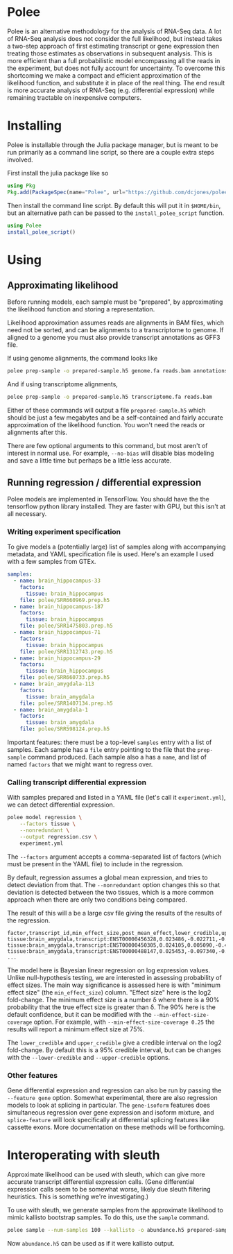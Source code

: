 
# Polee

Polee is an alternative methodology for the analysis of RNA-Seq data. A lot
of RNA-Seq analysis does not consider the full likelihood, but instead takes
a two-step approach of first estimating transcript or gene expression then
treating those estimates as observations in subsequent analysis. This is more
efficient than a full probabilistic model encompassing all the reads in the
experiment, but does not fully account for uncertainty. To overcome this
shortcoming we make a compact and efficient approximation of the likelihood
function, and substitute it in place of the real thing. The end result is
more accurate analysis of RNA-Seq (e.g. differential expression) while
remaining tractable on inexpensive computers.


# Installing

Polee is installable through the Julia package manager, but is meant to be run
primarily as a command line script, so there are a couple extra steps involved.

First install the julia package like so
```julia
using Pkg
Pkg.add(PackageSpec(name="Polee", url="https://github.com/dcjones/polee.git"))
```

Then install the command line script. By default this will put it in
`$HOME/bin`, but an alternative path can be passed to the `install_polee_script` function.
```julia
using Polee
install_polee_script()
```


# Using


## Approximating likelihood

Before running models, each sample must be "prepared", by approximating the
likelihood function and storing a representation.

Likelihood approximation assumes reads are alignments in BAM files, which
need not be sorted, and can be alignments to a transcriptome to genome. If
aligned to a genome you must also provide transcript annotations as GFF3
file.

If using genome alignments, the command looks like

```sh
polee prep-sample -o prepared-sample.h5 genome.fa reads.bam annotations.gff3
```

And if using transcriptome alignments,

```sh
polee prep-sample -o prepared-sample.h5 transcriptome.fa reads.bam
```

Either of these commands will output a file `prepared-sample.h5` which should
be just a few megabytes and be a self-contained and fairly accurate
approximation of the likelihood function. You won't need the reads or
alignments after this.

There are few optional arguments to this command, but most aren't of interest
in normal use. For example, `--no-bias` will disable bias modeling and save a
little time but perhaps be a little less accurate.

## Running regression / differential expression

Polee models are implemented in TensorFlow. You should have the the
tensorflow python library installed. They are faster with GPU, but this isn't
at all necessary.

### Writing experiment specification

To give models a (potentially large) list of samples along with accompanying
metadata, and YAML specification file is used. Here's an example I used with
a few samples from GTEx.

```yaml
samples:
  - name: brain_hippocampus-33
    factors:
      tissue: brain_hippocampus
    file: polee/SRR660969.prep.h5
  - name: brain_hippocampus-187
    factors:
      tissue: brain_hippocampus
    file: polee/SRR1475803.prep.h5
  - name: brain_hippocampus-71
    factors:
      tissue: brain_hippocampus
    file: polee/SRR1312743.prep.h5
  - name: brain_hippocampus-29
    factors:
      tissue: brain_hippocampus
    file: polee/SRR660733.prep.h5
  - name: brain_amygdala-113
    factors:
      tissue: brain_amygdala
    file: polee/SRR1407134.prep.h5
  - name: brain_amygdala-1
    factors:
      tissue: brain_amygdala
    file: polee/SRR598124.prep.h5
```

Important features: there must be a top-level `samples` entry with a list of
samples. Each sample has a `file` entry pointing to the file that the
`prep-sample` command produced. Each sample also a has a `name`, and list of
named `factors` that we might want to regress over.

### Calling transcript differential expression

With samples prepared and listed in a YAML file (let's call it
`experiment.yml`), we can detect differential expression.

```sh
polee model regression \
    --factors tissue \
    --nonredundant \
    --output regression.csv \
    experiment.yml
```

The `--factors` argument accepts a comma-separated list of factors (which
must be present in the YAML file) to include in the regression.

By default, regression assumes a global mean expression, and tries to detect
deviation from that. The `--nonredundant` option changes this so that
deviation is detected between the two tissues, which is a more common
approach when there are only two conditions being compared.

The result of this will a be a large csv file giving the results of the
results of the regression.

```csv
factor,transcript_id,min_effect_size,post_mean_effect,lower_credible,upper_credible
tissue:brain_amygdala,transcript:ENST00000456328,0.023486,-0.022711,-0.435812,0.390389
tissue:brain_amygdala,transcript:ENST00000450305,0.024105,0.005090,-0.420567,0.430748
tissue:brain_amygdala,transcript:ENST00000488147,0.025453,-0.097340,-0.482681,0.288001
...
```

The model here is Bayesian linear regression on log expression values. Unlike
null-hypothesis testing, we are interested in assessing probability of effect
sizes. The main way significance is assessed here is with "minimum effect
size" (the `min_effect_size`) column. "Effect size" here is the log2
fold-change. The minimum effect size is a number δ where there is a 90%
probability that the true effect size is greater than δ. The 90% here is the
default confidence, but it can be modified with the
`--min-effect-size-coverage` option. For example, with
`--min-effect-size-coverage 0.25` the results will report a minimum effect
size at 75%.

The `lower_credible` and `upper_credible` give a credible interval on the log2 fold-change. By default this is a 95% credible interval, but can be changes with
the `--lower-credible` and `--upper-credible` options.

### Other features

Gene differential expression and regression can also be run by passing the
`--feature gene` option. Somewhat experimental, there are also regression
models to look at splicing in particular. The `gene-isoform` features does
simultaneous regression over gene expression and isoform mixture, and
`splice-feature` will look specifically at differential splicing features
like cassette exons. More documentation on these methods will be forthcoming.

# Interoperating with sleuth

Approximate likelihood can be used with sleuth, which can give more accurate
transcript differential expression calls. (Gene differential expression calls
seem to be somewhat worse, likely due sleuth filtering heuristics. This is
something we're investigating.)

To use with sleuth, we generate samples from the approximate likelihood to
mimic kallisto bootstrap samples. To do this, use the `sample` command.

```sh
polee sample --num-samples 100 --kallisto -o abundance.h5 prepared-sample.h5
```

Now `abundance.h5` can be used as if it were kallisto output.
